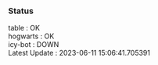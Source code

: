 ### Status


table : OK  
hogwarts : OK  
icy-bot : DOWN  
Latest Update : 2023-06-11 15:06:41.705391
